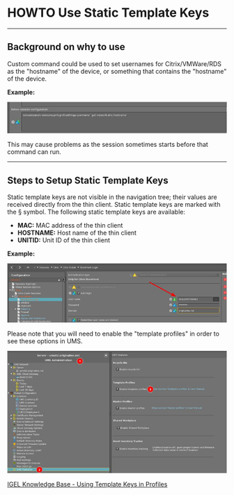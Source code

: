 # HOWTO Use Static Template Keys

-----

## Background on why to use

Custom command could be used to set usernames for Citrix/VMWare/RDS as the "hostname" of the device, or something that contains the "hostname" of the device.

**Example:**

![image01](Images/HOWTO-Use-IGEL-Static-Template-Keys-01.jpeg)

This may cause problems as the session sometimes starts before that command can run.

-----

## Steps to Setup Static Template Keys

Static template keys are not visible in the navigation tree; their values are received directly from the thin client. Static template keys are marked with the § symbol. The following static template keys are available:

- **MAC:** MAC address of the thin client
- **HOSTNAME:** Host name of the thin client
- **UNITID:** Unit ID of the thin client

**Example:**

![image02](Images/HOWTO-Use-IGEL-Static-Template-Keys-02.jpeg)

Please note that you will need to enable the "template profiles" in order to see these options in UMS.

![image03](Images/HOWTO-Use-IGEL-Static-Template-Keys-03.jpeg)

[IGEL Knowledge Base - Using Template Keys in Profiles](https://kb.igel.com/endpointmgmt-6.10/en/using-template-keys-in-profiles-57321406.html)
